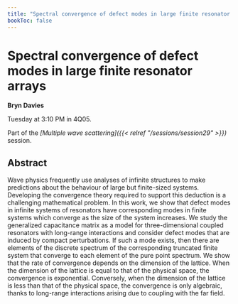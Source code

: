 ```yaml
---
title: "Spectral convergence of defect modes in large finite resonator arrays"
bookToc: false
---
```


# Spectral convergence of defect modes in large finite resonator arrays

**Bryn Davies**

Tuesday at 3:10 PM in 4Q05.

Part of the *[Multiple wave scattering]({{< relref "/sessions/session29" >}})* session.

## Abstract

Wave physics frequently use analyses of infinite structures to make predictions about the behaviour of large but finite-sized systems. Developing the convergence theory required to support this deduction is a challenging mathematical problem. In this work, we show that defect modes in infinite systems of resonators have corresponding modes in finite systems which converge as the size of the system increases. We study the generalized capacitance matrix as a model for three-dimensional coupled resonators with long-range interactions and consider defect modes that are induced by compact perturbations. If such a mode exists, then there are elements of the discrete spectrum of the corresponding truncated finite system that converge to each element of the pure point spectrum. We show that the rate of convergence depends on the dimension of the lattice. When the dimension of the lattice is equal to that of the physical space, the convergence is exponential. Conversely, when the dimension of the lattice is less than that of the physical space, the convergence is only algebraic, thanks to long-range interactions arising due to coupling with the far field.


